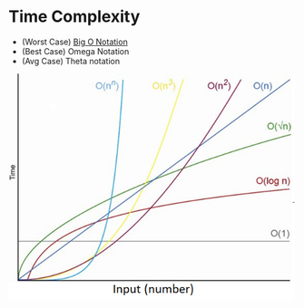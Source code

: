 # Time Complexity

* \(Worst Case\) [Big O Notation](https://thatcomputerscientist.com/big-o-notation-explained-as-easily-as-possible)
* \(Best Case\) Omega Notation
* \(Avg Case\) Theta notation

![](.gitbook/assets/image.png)



